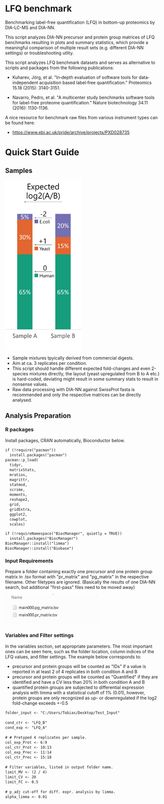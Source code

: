 # LFQ benchmark
Benchmarking label-free quantification (LFQ) in bottom-up proteomics by DIA-LC-MS and DIA-NN.


This script analyzes DIA-NN precursor and protein group matrices of LFQ benchmarks resulting
in plots and summary statistics, which provide a meaningful comparison of multiple result sets 
(e.g. different DIA-NN settings) or troubleshooting utlity.
   
    
      


This script analyzes LFQ benchmark datasets and serves as alternative to scripts and packages
from the following publications:

- Kuharev, Jörg, et al. "In‐depth evaluation of software tools for data‐independent acquisition based label‐free quantification." Proteomics 15.18 (2015): 3140-3151.

- Navarro, Pedro, et al. "A multicenter study benchmarks software tools for label-free proteome quantification." Nature biotechnology 34.11 (2016): 1130-1136.



A nice resource for benchmark raw files from various instrument types can be found here:
- https://www.ebi.ac.uk/pride/archive/projects/PXD028735

# Quick Start Guide
## Samples

<img src="readme_figures/01.png" alt="sample mixtures" width="250"/>

- Sample mixtures tpyically derived from commercial digests.
- Aim at ca. 3 replicates per condition.
- This script should handle different expected fold-changes and even 2-species mixtures directly, the layout (yeast upregulated from B to A etc.) is hard-coded, deviating might result in some summary stats to result in nonsense values.
- Raw data processing with DIA-NN against SwissProt fasta is recommended and only the respective matrices can be directly analysed.


## Analysis Preparation

### R packages
Install packages, CRAN automatically, Bioconductor below.
```
if (!require("pacman"))
  install.packages("pacman")
pacman::p_load(
  tidyr,
  matrixStats,
  mratios,
  magrittr,
  statmod,
  scrime,
  moments,
  reshape2,
  grid,
  gridExtra,
  ggplot2,
  cowplot,
  scales)
```
```
if (!requireNamespace("BiocManager", quietly = TRUE))
  install.packages("BiocManager")
BiocManager::install("limma")
BiocManager::install("Biobase")
```
### Input Requirements
Prepare a folder containing exactly one precursor and one protein group matrix in .tsv format
with "pr_matrix" and "pg_matrix" in the respective filename. Other filetypes are ignored. 
(Basically the results of one DIA-NN search, but additional "first-pass" files need to be moved away)

<img src="readme_figures/02.png" alt="sample mixtures" width="300"/>

### Variables and Filter settings
In the variables section, set appropriate parameters. The most important ones can be seen here,
such as the folder location, column indices of the LFQ values, and filter settings.
The example below corresponds to:
- precursor and protein groups will be counted as "IDs" if a value is reported in at least 2 of 4 replicates in both condition A and B
- precursor and protein groups will be counted as "Quantified" if they are identified and have a CV less than 20% in both condition A and B
- quantified protein groups are subjected to differential expression analysis with limma with a statistical cutoff of 1% (0.01),
 however, protein groups are only recognized as up- or downregulated if the log2 fold-change exceeds +-0.5

```
folder_input <- "C:/Users/Tobias/Desktop/Test_Input"

cond_ctr <- "LFQ_B"
cond_exp <- "LFQ_A"

# # Pretyped 4 replicates per sample.
col_exp_Prot <- 6:9
col_ctr_Prot <- 10:13
col_exp_Prec <- 11:14
col_ctr_Prec <- 15:18

# Filter variables, listed in output folder name.
limit_MV <- (2 / 4)
limit_CV <- 20
limit_FC <- 0.5

# p_adj cut-off for diff. expr. analysis by limma.
alpha_limma <- 0.01
```

